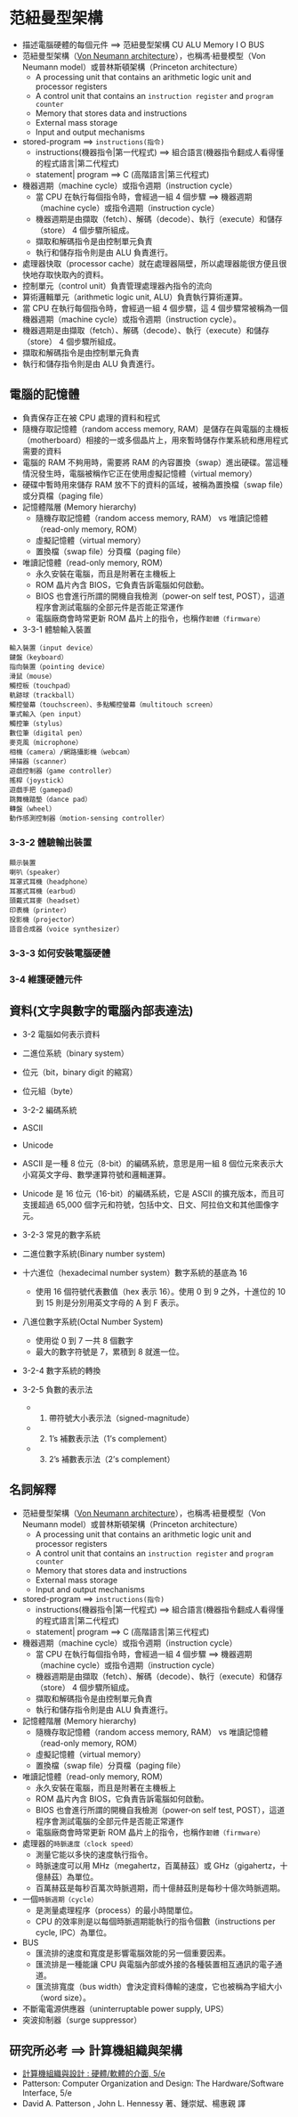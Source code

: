 # 范紐曼型架構
- 描述電腦硬體的每個元件 ==> 范紐曼型架構  CU ALU Memory I O  BUS
- 范紐曼型架構（[Von Neumann architecture](https://en.wikipedia.org/wiki/Von_Neumann_architecture)），也稱馮·紐曼模型（Von Neumann model）或普林斯頓架構（Princeton architecture）
  - A processing unit that contains an arithmetic logic unit and processor registers
  - A control unit that contains an `instruction register` and `program counter`
  - Memory that stores data and instructions
  - External mass storage
  - Input and output mechanisms
- stored-program ==> `instructions(指令)`
  -  instructions(機器指令|第一代程式) ==> 組合語言(機器指令翻成人看得懂的程式語言|第二代程式)
  -  statement| program ==> C (高階語言|第三代程式)
- 機器週期（machine cycle）或指令週期（instruction cycle）
  - 當 CPU 在執行每個指令時，會經過一組 4 個步驟 ==> 機器週期（machine cycle）或指令週期（instruction cycle）
  - 機器週期是由擷取（fetch）、解碼（decode）、執行（execute）和儲存（store） 4 個步驟所組成。
  - 擷取和解碼指令是由控制單元負責
  - 執行和儲存指令則是由 ALU 負責進行。
- 處理器快取（processor cache）就在處理器隔壁，所以處理器能很方便且很快地存取快取內的資料。
- 控制單元（control unit）負責管理處理器內指令的流向
- 算術邏輯單元（arithmetic logic unit, ALU）負責執行算術運算。
- 當 CPU 在執行每個指令時，會經過一組 4 個步驟，這 4 個步驟常被稱為一個機器週期（machine cycle）或指令週期（instruction cycle）。
- 機器週期是由擷取（fetch）、解碼（decode）、執行（execute）和儲存（store） 4 個步驟所組成。
- 擷取和解碼指令是由控制單元負責
- 執行和儲存指令則是由 ALU 負責進行。

## 電腦的記憶體
- 負責保存正在被 CPU 處理的資料和程式
- 隨機存取記憶體（random access memory, RAM）是儲存在與電腦的主機板（motherboard）相接的一或多個晶片上，用來暫時儲存作業系統和應用程式需要的資料
- 電腦的 RAM 不夠用時，需要將 RAM 的內容置換（swap）進出硬碟。當這種情況發生時，電腦被稱作它正在使用虛擬記憶體（virtual memory）
- 硬碟中暫時用來儲存 RAM 放不下的資料的區域，被稱為置換檔（swap file）或分頁檔（paging file）
- 記憶體階層 (Memory hierarchy)
  - 隨機存取記憶體（random access memory, RAM）  vs  唯讀記憶體（read-only memory, ROM）
  - 虛擬記憶體（virtual memory）
  - 置換檔（swap file）分頁檔（paging file）
- 唯讀記憶體（read-only memory, ROM）
  - 永久安裝在電腦，而且是附著在主機板上
  - ROM 晶片內含 BIOS，它負責告訴電腦如何啟動。
  - BIOS 也會進行所謂的開機自我檢測（power-on self test, POST），這道程序會測試電腦的全部元件是否能正常運作
  - 電腦廠商會時常更新 ROM 晶片上的指令，也稱作`韌體（firmware）`
- 3-3-1 體驗輸入裝置
```
輸入裝置（input device）
鍵盤（keyboard）
指向裝置（pointing device） 
滑鼠（mouse）
觸控板（touchpad）
軌跡球（trackball）
觸控螢幕（touchscreen）、多點觸控螢幕（multitouch screen）
筆式輸入（pen input）
觸控筆（stylus）
數位筆（digital pen）
麥克風（microphone）
相機（camera）/網路攝影機（webcam）
掃描器（scanner）
遊戲控制器（game controller）
搖桿（joystick）
遊戲手把（gamepad） 
跳舞機踏墊（dance pad） 
轉盤（wheel） 
動作感測控制器（motion-sensing controller）
```
### 3-3-2 體驗輸出裝置
```
顯示裝置
喇叭（speaker）
耳罩式耳機（headphone）
耳塞式耳機（earbud）
頭戴式耳麥（headset） 
印表機（printer） 
投影機（projector）
語音合成器（voice synthesizer）
```
### 3-3-3 如何安裝電腦硬體
### 3-4 維護硬體元件

## 資料(文字與數字的電腦內部表達法)
- 3-2 電腦如何表示資料
- 二進位系統（binary system）
- 位元（bit，binary digit 的縮寫）
- 位元組（byte）
- 3-2-2 編碼系統
- ASCII
- Unicode
- ASCII 是一種 8 位元（8-bit）的編碼系統，意思是用一組 8 個位元來表示大小寫英文字母、數學運算符號和邏輯運算。
- Unicode 是 16 位元（16-bit）的編碼系統，它是 ASCII 的擴充版本，而且可支援超過 65,000 個字元和符號，包括中文、日文、阿拉伯文和其他圖像字元。


- 3-2-3 常見的數字系統
- 二進位數字系統(Binary number system)
- 十六進位（hexadecimal number system）數字系統的基底為 16
  - 使用 16 個符號代表數值（hex 表示 16）。使用 0 到 9 之外，十進位的 10 到 15 則是分別用英文字母的 A 到 F 表示。
- 八進位數字系統(Octal Number System)
  - 使用從 0 到 7 一共 8 個數字
  - 最大的數字符號是 7，累積到 8 就進一位。
- 3-2-4 數字系統的轉換
- 3-2-5 負數的表示法
  - 1. 帶符號大小表示法（signed-magnitude）
  - 2. 1’s 補數表示法（1’s complement）
  - 3. 2’s 補數表示法（2’s complement）

## 名詞解釋
- 范紐曼型架構（[Von Neumann architecture](https://en.wikipedia.org/wiki/Von_Neumann_architecture)），也稱馮·紐曼模型（Von Neumann model）或普林斯頓架構（Princeton architecture）
  - A processing unit that contains an arithmetic logic unit and processor registers
  - A control unit that contains an `instruction register` and `program counter`
  - Memory that stores data and instructions
  - External mass storage
  - Input and output mechanisms
- stored-program ==> `instructions(指令)`
  -  instructions(機器指令|第一代程式) ==> 組合語言(機器指令翻成人看得懂的程式語言|第二代程式)
  -  statement| program ==> C (高階語言|第三代程式)
- 機器週期（machine cycle）或指令週期（instruction cycle）
  - 當 CPU 在執行每個指令時，會經過一組 4 個步驟 ==> 機器週期（machine cycle）或指令週期（instruction cycle）
  - 機器週期是由擷取（fetch）、解碼（decode）、執行（execute）和儲存（store） 4 個步驟所組成。
  - 擷取和解碼指令是由控制單元負責
  - 執行和儲存指令則是由 ALU 負責進行。
- 記憶體階層 (Memory hierarchy)
  - 隨機存取記憶體（random access memory, RAM）  vs  唯讀記憶體（read-only memory, ROM）
  - 虛擬記憶體（virtual memory）
  - 置換檔（swap file）分頁檔（paging file）
- 唯讀記憶體（read-only memory, ROM）
  - 永久安裝在電腦，而且是附著在主機板上
  - ROM 晶片內含 BIOS，它負責告訴電腦如何啟動。
  - BIOS 也會進行所謂的開機自我檢測（power-on self test, POST），這道程序會測試電腦的全部元件是否能正常運作
  - 電腦廠商會時常更新 ROM 晶片上的指令，也稱作`韌體（firmware）`
- 處理器的`時脈速度（clock speed）`
  - 測量它能以多快的速度執行指令。
  - 時脈速度可以用 MHz（megahertz，百萬赫茲）或 GHz（gigahertz，十億赫茲）為單位。
  - 百萬赫茲是每秒百萬次時脈週期，而十億赫茲則是每秒十億次時脈週期。
- 一個`時脈週期（cycle）`
  - 是測量處理程序（process）的最小時間單位。
  - CPU 的效率則是以每個時脈週期能執行的指令個數（instructions per cycle, IPC）為單位。
- BUS
  - 匯流排的速度和寬度是影響電腦效能的另一個重要因素。
  - 匯流排是一種能讓 CPU 與電腦內部或外接的各種裝置相互通訊的電子通道。
  - 匯流排寬度（bus width）會決定資料傳輸的速度，它也被稱為字組大小（word size）。
- 不斷電電源供應器（uninterruptable power supply, UPS） 
- 突波抑制器（surge suppressor） 









  
## 研究所必考 ==> 計算機組織與架構
- [計算機組織與設計 : 硬體/軟體的介面, 5/e ](https://www.tenlong.com.tw/products/9789574838110)
- Patterson: Computer Organization and Design: The Hardware/Software Interface, 5/e
- David A. Patterson , John L. Hennessy 著、鍾崇斌、楊惠親 譯
